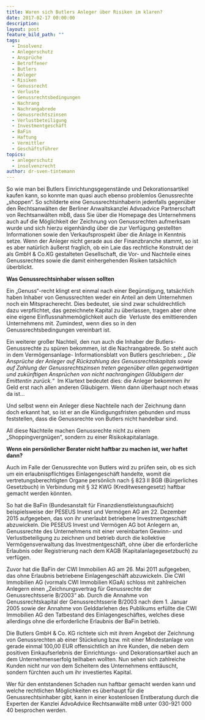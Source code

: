 ```yaml
---
title: Waren sich Butlers Anleger über Risiken im klaren?
date: 2017-02-17 00:00:00
description:
layout: post
feature_bild_path: ""
tags:
  - Insolvenz
  - Anlegerschutz
  - Ansprüche
  - Betroffener
  - Butlers
  - Anleger
  - Risiken
  - Genussrecht
  - Verluste
  - Genussrechtsbedingungen
  - Nachrang
  - Nachrangabrede
  - Genussrechtszinsen
  - Verlustbeteiligung
  - Investmentgeschäft
  - BaFin
  - Haftung
  - Vermittler
  - Geschäftsführer
topics:
  - anlegerschutz
  - insolvenzrecht
author: dr-sven-tintemann
---
```



So wie man bei Butlers Einrichtungsgegenstände und Dekorationsartikel kaufen kann, so konnte man quasi auch ebenso problemlos Genussrechte „shoppen“. So schilderte eine Genussrechtsinhaberin jedenfalls gegenüber den Rechtsanwälten der Berliner Anwaltskanzlei Advoadvice Partnerschaft von Rechtsanwälten mbB, dass Sie über die Homepage des Unternehmens auch auf die Möglichkeit der Zeichnung von Genussrechten aufmerksam wurde und sich hierzu eigenhändig über die zur Verfügung gestellten Informationen sowie den Verkaufsprospekt über die Anlage in Kenntnis setze. Wenn der Anleger nicht gerade aus der Finanzbranche stammt, so ist es aber natürlich äußerst fraglich, ob ein Laie das rechtliche Konstrukt der als GmbH & Co.KG gestalteten Gesellschaft, die Vor- und Nachteile eines Genussrechtes sowie die damit einhergehenden Risiken tatsächlich überblickt.

**Was Genussrechtsinhaber wissen sollten**

Ein „Genuss“-recht klingt erst einmal nach einer Begünstigung, tatsächlich haben Inhaber von Genussrechten weder ein Anteil an dem Unternehmen noch ein Mitspracherecht. Dies bedeutet, sie sind zwar schuldrechtlich dazu verpflichtet, das gezeichnete Kapital zu überlassen, tragen aber ohne eine eigene Einflussnahmemöglichkeit auch die  Verluste des emittierenden Unternehmens mit. Zumindest, wenn dies so in den Genussrechtsbedingungen vereinbart ist.

Ein weiterer großer Nachteil, den nun auch die Inhaber der Butlers-Genussrechte zu spüren bekommen, ist die Nachrangabrede. So steht auch in dem Vermögensanlage- Informationsblatt von Butlers geschrieben: *„ Die Ansprüche der Anleger auf Rückzahlung des Genussrechtskapitals sowie auf Zahlung der Genussrechtszinsen treten gegenüber allen gegenwärtigen und zukünftigen Ansprüchen von nicht nachrangingen Gläubigern der Emittentin zurück.“*  Im Klartext bedeutet dies: die Anleger bekommen ihr Geld erst nach allen anderen Gläubigern. Wenn dann überhaupt noch etwas da ist…

Und selbst wenn ein Anleger diese Nachteile nach der Zeichnung dann doch erkannt hat, so ist er an die Kündigungsfristen gebunden und muss feststellen, dass die Genussrechte von Butlers nicht handelbar sind.

All diese Nachteile machen Genussrechte nicht zu einem „Shoppingvergnügen“, sondern zu einer Risikokapitalanlage.

**Wenn ein persönlicher Berater nicht haftbar zu machen ist, wer haftet dann?**

Auch im Falle der Genussrechte von Butlers wird zu prüfen sein, ob es sich um ein erlaubnispflichtiges Einlagengeschäft handelte, womit die vertretungsberechtigten Organe persönlich nach § 823 II BGB (Bürgerliches Gesetzbuch) in Verbindung mit § 32 KWG (Kreditwesengesetz) haftbar gemacht werden könnten.

So hat die BaFin (Bundesanstalt für Finanzdienstleistungsaufsicht) beispielsweise der PESEUS Invest und Vermögen AG am 22. Dezember 2015 aufgegeben, das von ihr unerlaubt betriebene Investmentgeschäft abzuwickeln. Die PESEUS Invest und Vermögen AG bot Anlegern an, Genussrechte des Unternehmens mit einer vereinbarten Gewinn- und Verlustbeteiligung zu zeichnen und betrieb durch die kollektive Vermögensverwaltung das Investmentgeschäft, ohne über die erforderliche Erlaubnis oder Registrierung nach dem KAGB (Kapitalanlagegesetzbuch) zu verfügen.

Zuvor hat die BaFin der CWI Immobilien AG am 26. Mai 2011 aufgegeben, das ohne Erlaubnis betriebene Einlagengeschäft abzuwickeln. Die CWI Immobilien AG (vormals CWI Immobilien KGaA) schloss mit zahlreichen Anlegern einen „Zeichnungsvertrag für Genussrechte der Genussrechtsserie B/2003“ ab. Durch die Annahme von Genussrechtskapital der Genussrechtsserie B/2003 nach dem 1. Januar 2005 sowie der Annahme von Gelddarlehen des Publikums erfüllte die CWI Immobilien AG den Tatbestand des Einlagengeschäftes, welches diese allerdings ohne die erforderliche Erlaubnis der BaFin betrieb.

Die Butlers GmbH & Co. KG richtete sich mit ihrem Angebot der Zeichnung von Genussrechten ab einer Stückelung bzw. mit einer Mindestanlage von gerade einmal 100,00 EUR offensichtlich an ihre Kunden, die neben dem positiven Einkaufserlebnis der Einrichtungs- und Dekorationsartikel auch an dem Unternehmenserfolg teilhaben wollten. Nun sehen sich zahlreiche Kunden nicht nur von dem Scheitern des Unternehmens enttäuscht, sondern fürchten auch um ihr investiertes Kapital.

Wer für den entstandenen Schaden nun haftbar gemacht werden kann und welche rechtlichen Möglichkeiten es überhaupt für die Genussrechtsinhaber gibt, kann in einer kostenlosen Erstberatung durch die Experten der Kanzlei AdvoAdvice Rechtsanwälte mbB unter 030-921 000 40 besprochen werden.